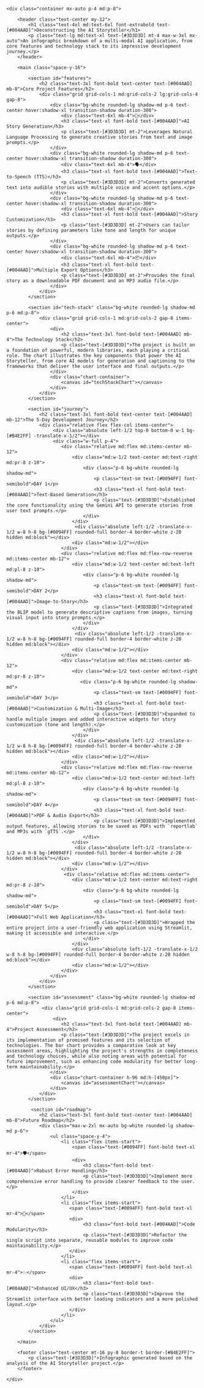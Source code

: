 <!DOCTYPE html>
<html lang="en">
<head>
    <meta charset="UTF-8">
    <meta name="viewport" content="width=device-width, initial-scale=1.0">
    <title>AI Storyteller Project Analysis</title>
    <script src="https://cdn.tailwindcss.com"></script>
    <script src="https://cdn.jsdelivr.net/npm/chart.js"></script>
    <link rel="preconnect" href="https://fonts.googleapis.com">
    <link rel="preconnect" href="https://fonts.gstatic.com" crossorigin>
    <link href="https://fonts.googleapis.com/css2?family=Inter:wght@400;500;700;800&display=swap" rel="stylesheet">
    <style>
        body {
            font-family: 'Inter', sans-serif;
        }
        .chart-container {
            position: relative;
            width: 100%;
            max-width: 500px;
            margin-left: auto;
            margin-right: auto;
            height: 300px;
            max-height: 400px;
        }
        @media (min-width: 768px) {
            .chart-container {
                height: 350px;
            }
        }
    </style>
</head>
<body class="bg-[#F0F8FF]">

    <div class="container mx-auto p-4 md:p-8">

        <header class="text-center my-12">
            <h1 class="text-4xl md:text-6xl font-extrabold text-[#004AAD]">Deconstructing the AI Storyteller</h1>
            <p class="text-lg md:text-xl text-[#3D3D3D] mt-4 max-w-3xl mx-auto">An infographic breakdown of a multi-modal AI application, from core features and technology stack to its impressive development journey.</p>
        </header>

        <main class="space-y-16">

            <section id="features">
                <h2 class="text-3xl font-bold text-center text-[#004AAD] mb-8">Core Project Features</h2>
                <div class="grid grid-cols-1 md:grid-cols-2 lg:grid-cols-4 gap-8">
                    <div class="bg-white rounded-lg shadow-md p-6 text-center hover:shadow-xl transition-shadow duration-300">
                        <div class="text-6xl mb-4">📖</div>
                        <h3 class="text-xl font-bold text-[#004AAD]">AI Story Generation</h3>
                        <p class="text-[#3D3D3D] mt-2">Leverages Natural Language Processing to generate creative stories from text and image prompts.</p>
                    </div>
                    <div class="bg-white rounded-lg shadow-md p-6 text-center hover:shadow-xl transition-shadow duration-300">
                        <div class="text-6xl mb-4">🗣️</div>
                        <h3 class="text-xl font-bold text-[#004AAD]">Text-to-Speech (TTS)</h3>
                        <p class="text-[#3D3D3D] mt-2">Converts generated text into audible stories with multiple voice and accent options.</p>
                    </div>
                    <div class="bg-white rounded-lg shadow-md p-6 text-center hover:shadow-xl transition-shadow duration-300">
                        <div class="text-6xl mb-4">🎨</div>
                        <h3 class="text-xl font-bold text-[#004AAD]">Story Customization</h3>
                        <p class="text-[#3D3D3D] mt-2">Users can tailor stories by defining parameters like tone and length for unique outputs.</p>
                    </div>
                    <div class="bg-white rounded-lg shadow-md p-6 text-center hover:shadow-xl transition-shadow duration-300">
                        <div class="text-6xl mb-4">📦</div>
                        <h3 class="text-xl font-bold text-[#004AAD]">Multiple Export Options</h3>
                        <p class="text-[#3D3D3D] mt-2">Provides the final story as a downloadable PDF document and an MP3 audio file.</p>
                    </div>
                </div>
            </section>

            <section id="tech-stack" class="bg-white rounded-lg shadow-md p-6 md:p-8">
                <div class="grid grid-cols-1 md:grid-cols-2 gap-8 items-center">
                    <div>
                        <h2 class="text-3xl font-bold text-[#004AAD] mb-4">The Technology Stack</h2>
                        <p class="text-[#3D3D3D]">The project is built on a foundation of powerful, modern libraries, each playing a critical role. The chart illustrates the key components that power the AI Storyteller, from core AI models for generation and captioning to the frameworks that deliver the user interface and final outputs.</p>
                    </div>
                    <div class="chart-container">
                        <canvas id="techStackChart"></canvas>
                    </div>
                </div>
            </section>
            
            <section id="journey">
                <h2 class="text-3xl font-bold text-center text-[#004AAD] mb-12">The 5-Day Development Journey</h2>
                <div class="relative flex flex-col items-center">
                     <div class="absolute left-1/2 top-0 bottom-0 w-1 bg-[#B4E2FF] -translate-x-1/2"></div>
                     <div class="w-full p-4">
                        <div class="relative md:flex md:items-center mb-12">
                            <div class="md:w-1/2 text-center md:text-right md:pr-8 z-10">
                                <div class="p-6 bg-white rounded-lg shadow-md">
                                    <p class="text-sm text-[#0094FF] font-semibold">DAY 1</p>
                                    <h3 class="text-xl font-bold text-[#004AAD]">Text-Based Generation</h3>
                                    <p class="text-[#3D3D3D]">Established the core functionality using the Gemini API to generate stories from user text prompts.</p>
                                </div>
                            </div>
                             <div class="absolute left-1/2 -translate-x-1/2 w-8 h-8 bg-[#0094FF] rounded-full border-4 border-white z-20 hidden md:block"></div>
                            <div class="md:w-1/2"></div>
                        </div>
                        <div class="relative md:flex md:flex-row-reverse md:items-center mb-12">
                            <div class="md:w-1/2 text-center md:text-left md:pl-8 z-10">
                                <div class="p-6 bg-white rounded-lg shadow-md">
                                    <p class="text-sm text-[#0094FF] font-semibold">DAY 2</p>
                                    <h3 class="text-xl font-bold text-[#004AAD]">Image-to-Story</h3>
                                    <p class="text-[#3D3D3D]">Integrated the BLIP model to generate descriptive captions from images, turning visual input into story prompts.</p>
                                </div>
                            </div>
                             <div class="absolute left-1/2 -translate-x-1/2 w-8 h-8 bg-[#0094FF] rounded-full border-4 border-white z-20 hidden md:block"></div>
                            <div class="md:w-1/2"></div>
                        </div>
                        <div class="relative md:flex md:items-center mb-12">
                            <div class="md:w-1/2 text-center md:text-right md:pr-8 z-10">
                               <div class="p-6 bg-white rounded-lg shadow-md">
                                    <p class="text-sm text-[#0094FF] font-semibold">DAY 3</p>
                                    <h3 class="text-xl font-bold text-[#004AAD]">Customization & Multi-Image</h3>
                                    <p class="text-[#3D3D3D]">Expanded to handle multiple images and added interactive widgets for story customization (tone and length).</p>
                                </div>
                            </div>
                             <div class="absolute left-1/2 -translate-x-1/2 w-8 h-8 bg-[#0094FF] rounded-full border-4 border-white z-20 hidden md:block"></div>
                            <div class="md:w-1/2"></div>
                        </div>
                        <div class="relative md:flex md:flex-row-reverse md:items-center mb-12">
                            <div class="md:w-1/2 text-center md:text-left md:pl-8 z-10">
                                <div class="p-6 bg-white rounded-lg shadow-md">
                                    <p class="text-sm text-[#0094FF] font-semibold">DAY 4</p>
                                    <h3 class="text-xl font-bold text-[#004AAD]">PDF & Audio Export</h3>
                                    <p class="text-[#3D3D3D]">Implemented output features, allowing stories to be saved as PDFs with `reportlab` and MP3s with `gTTS`.</p>
                                </div>
                            </div>
                             <div class="absolute left-1/2 -translate-x-1/2 w-8 h-8 bg-[#0094FF] rounded-full border-4 border-white z-20 hidden md:block"></div>
                            <div class="md:w-1/2"></div>
                        </div>
                         <div class="relative md:flex md:items-center">
                            <div class="md:w-1/2 text-center md:text-right md:pr-8 z-10">
                                <div class="p-6 bg-white rounded-lg shadow-md">
                                    <p class="text-sm text-[#0094FF] font-semibold">DAY 5</p>
                                    <h3 class="text-xl font-bold text-[#004AAD]">Full Web Application</h3>
                                    <p class="text-[#3D3D3D]">Wrapped the entire project into a user-friendly web application using Streamlit, making it accessible and interactive.</p>
                                </div>
                            </div>
                            <div class="absolute left-1/2 -translate-x-1/2 w-8 h-8 bg-[#0094FF] rounded-full border-4 border-white z-20 hidden md:block"></div>
                            <div class="md:w-1/2"></div>
                        </div>
                    </div>
                </div>
            </section>
            
            <section id="assessment" class="bg-white rounded-lg shadow-md p-6 md:p-8">
                 <div class="grid grid-cols-1 md:grid-cols-2 gap-8 items-center">
                     <div>
                        <h2 class="text-3xl font-bold text-[#004AAD] mb-4">Project Assessment</h2>
                        <p class="text-[#3D3D3D]">The project excels in its implementation of promised features and its selection of technologies. The bar chart provides a comparative look at key assessment areas, highlighting the project's strengths in completeness and technology choices, while also noting areas with potential for future improvement, such as enhancing code modularity for better long-term maintainability.</p>
                    </div>
                    <div class="chart-container h-96 md:h-[450px]">
                        <canvas id="assessmentChart"></canvas>
                    </div>
                </div>
            </section>
            
             <section id="roadmap">
                <h2 class="text-3xl font-bold text-center text-[#004AAD] mb-8">Future Roadmap</h2>
                <div class="max-w-2xl mx-auto bg-white rounded-lg shadow-md p-6">
                    <ul class="space-y-4">
                        <li class="flex items-start">
                            <span class="text-[#0094FF] font-bold text-xl mr-4">🛡️</span>
                            <div>
                                <h3 class="font-bold text-[#004AAD]">Robust Error Handling</h3>
                                <p class="text-[#3D3D3D]">Implement more comprehensive error handling to provide clearer feedback to the user.</p>
                            </div>
                        </li>
                        <li class="flex items-start">
                           <span class="text-[#0094FF] font-bold text-xl mr-4">🧩</span>
                           <div>
                                <h3 class="font-bold text-[#004AAD]">Code Modularity</h3>
                                <p class="text-[#3D3D3D]">Refactor the single script into separate, reusable modules to improve code maintainability.</p>
                           </div>
                        </li>
                        <li class="flex items-start">
                           <span class="text-[#0094FF] font-bold text-xl mr-4">✨</span>
                           <div>
                                <h3 class="font-bold text-[#004AAD]">Enhanced UI/UX</h3>
                                <p class="text-[#3D3D3D]">Improve the Streamlit interface with better loading indicators and a more polished layout.</p>
                           </div>
                        </li>
                    </ul>
                </div>
            </section>

        </main>

        <footer class="text-center mt-16 py-8 border-t border-[#B4E2FF]">
            <p class="text-[#3D3D3D]">Infographic generated based on the analysis of the AI Storyteller project.</p>
        </footer>

    </div>

<script>
    const tooltipTitleCallback = (tooltipItems) => {
        const item = tooltipItems[0];
        let label = item.chart.data.labels[item.dataIndex];
        if (Array.isArray(label)) {
            return label.join(' ');
        }
        return label;
    };

    const processLabels = (labels) => {
        return labels.map(label => {
            if (label.length > 16) {
                const words = label.split(' ');
                const newLabel = [];
                let line = '';
                words.forEach(word => {
                    if ((line + word).length > 16) {
                        newLabel.push(line.trim());
                        line = '';
                    }
                    line += word + ' ';
                });
                newLabel.push(line.trim());
                return newLabel;
            }
            return label;
        });
    };

    const techStackCtx = document.getElementById('techStackChart').getContext('2d');
    new Chart(techStackCtx, {
        type: 'doughnut',
        data: {
            labels: ['google-generativeai', 'Transformers (BLIP)', 'gTTS', 'ReportLab', 'Streamlit'],
            datasets: [{
                label: 'Technology Stack',
                data: [20, 20, 20, 20, 20],
                backgroundColor: ['#004AAD', '#0094FF', '#B4E2FF', '#60A5FA', '#3B82F6'],
                borderColor: '#FFFFFF',
                borderWidth: 3
            }]
        },
        options: {
            responsive: true,
            maintainAspectRatio: false,
            plugins: {
                legend: {
                    position: 'top',
                },
                tooltip: {
                    callbacks: {
                        title: tooltipTitleCallback
                    }
                }
            }
        }
    });

    const assessmentCtx = document.getElementById('assessmentChart').getContext('2d');
    const assessmentLabels = ['Feature Completeness', 'Technology Choices', 'Code Structure', 'UI/UX'];
    new Chart(assessmentCtx, {
        type: 'bar',
        data: {
            labels: processLabels(assessmentLabels),
            datasets: [{
                label: 'Assessment Score (out of 100)',
                data: [100, 95, 75, 70],
                backgroundColor: ['#004AAD', '#0094FF', '#60A5FA', '#B4E2FF'],
                borderColor: ['#004AAD', '#0094FF', '#60A5FA', '#B4E2FF'],
                borderWidth: 1,
                borderRadius: 5,
            }]
        },
        options: {
            indexAxis: 'y',
            responsive: true,
            maintainAspectRatio: false,
            scales: {
                x: {
                    beginAtZero: true,
                    max: 100
                }
            },
            plugins: {
                legend: {
                    display: false
                },
                tooltip: {
                    callbacks: {
                        title: tooltipTitleCallback
                    }
                }
            }
        }
    });
</script>

</body>
</html>
